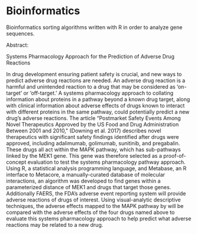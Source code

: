 # Bioinformatics
Bioinformatics sorting algorithms written with R in order to analyze gene sequences.

Abstract:

Systems Pharmacology Approach for the Prediction of Adverse Drug Reactions

In drug development ensuring patient safety is crucial, and new ways to predict adverse drug reactions are needed. An adverse drug reaction is a harmful and unintended reaction to a drug that may be considered as ‘on-target’ or ‘off-target.’  A systems pharmacology approach to collating information about proteins in a pathway beyond a known drug target, along with clinical information about adverse effects of drugs known to interact with different proteins in the same pathway, could potentially predict a new drug’s adverse reactions. The article “Postmarket Safety Events Among Novel Therapeutics Approved by the US Food and Drug Administration Between 2001 and 2010," (Downing et al. 2017) describes novel therapeutics with significant safety findings identified after drugs were approved, including adalimumab, golimumab, sunitinib, and pregabalin. These drugs all act within the MAPK pathway, which has sub-pathways linked by the MEK1 gene. This gene was therefore selected as a proof-of-concept evaluation to test the systems pharmacology pathway approach. Using R, a statistical analysis programming language, and Metabase, an R interface to Metacore, a manually-curated database of molecular interactions, an algorithm was developed to find genes within a parameterized distance of MEK1 and drugs that target those genes. Additionally FAERS, the FDA’s adverse event reporting system will provide adverse reactions of drugs of interest. Using visual-analytic descriptive techniques, the adverse effects mapped to the MAPK pathway by will be compared with the adverse effects of the four drugs named above to evaluate this systems pharmacology approach to help predict what adverse reactions may be related to a new drug.
